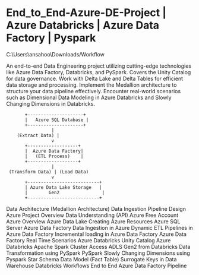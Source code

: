 # End_to_End-Azure-DE-Project | Azure Databricks | Azure Data Factory | Pyspark
C:\Users\ansahoo\Downloads/Workflow

An end-to-end Data Engineering project utilizing cutting-edge technologies like Azure Data Factory, Databricks, and PySpark. 
Covers the Unity Catalog for data governance.
Work with Delta Lake and Delta Tables for efficient data storage and processing.
Implement the Medallion architecture to structure your data pipeline effectively.
Encounter real-world scenarios such as Dimensional Data Modeling in Azure Databricks and Slowly Changing Dimensions in Databricks.

           +---------------------+
           |   Azure SQL Database |
           +---------------------+
                     |
        (Extract Data) |
                     v
           +-------------------+
           |  Azure Data Factory|
           |   (ETL Process)    |
           +-------------------+
                     |
     (Transform Data) | (Load Data)
                     v
           +---------------------------+
           | Azure Data Lake Storage   |
           |        Gen2                |
           +---------------------------+


Data Architecture (Medallion Architecture)
Data Ingestion Pipeline Design
Azure Project Overview
Data Understanding (API)
Azure Free Account
Azure Overview
Azure Data Lake
Creating Azure Resources
Azure SQL Server
Azure Data Factory 
Data Ingestion in Azure
Dynamic ETL Pipelines in Azure Data Factory
Incremental loading in Azure Data Factory
Azure Data Factory Real Time Scenarios
Azure Databricks
Unity Catalog Azure Databricks
Apache Spark Cluster
Access ADLS Gen2 from Databricks 
Data Transformation using PySpark
PySpark
Slowly Changing Dimensions using Pyspark
Star Schema Data Model (Fact Table)
Surrogate Keys in Data Warehouse
Databricks Workflows
End to End Azure Data Factory Pipeline
